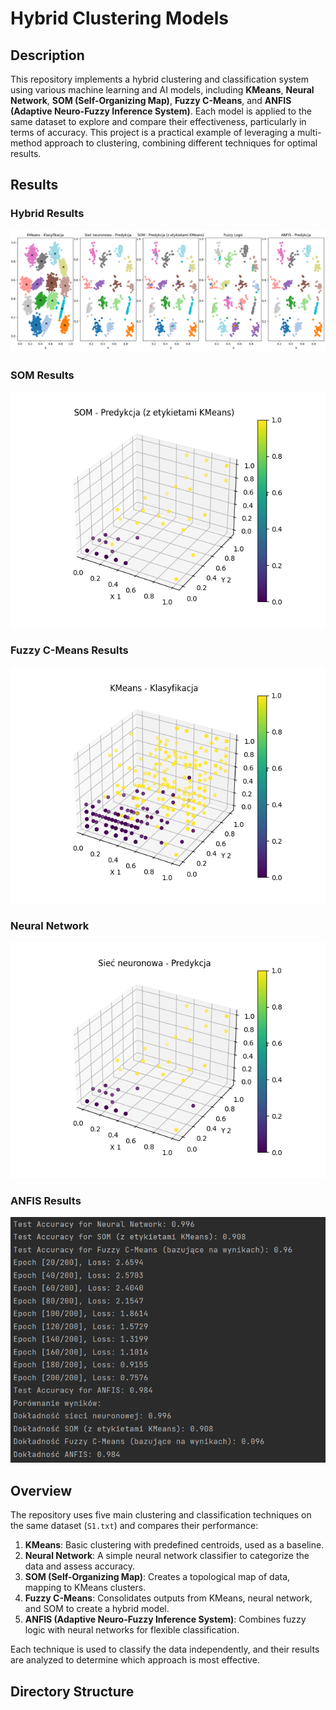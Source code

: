 # Hybrid Clustering Models

## Description

This repository implements a hybrid clustering and classification system using various machine learning and AI models, including **KMeans**, **Neural Network**, **SOM (Self-Organizing Map)**, **Fuzzy C-Means**, and **ANFIS (Adaptive Neuro-Fuzzy Inference System)**. Each model is applied to the same dataset to explore and compare their effectiveness, particularly in terms of accuracy. This project is a practical example of leveraging a multi-method approach to clustering, combining different techniques for optimal results.

## Results

### Hybrid Results
![KMeans Results](img/result.png)

### SOM Results
![SOM Results](img/som_3d_prediction.png)

### Fuzzy C-Means Results
![Fuzzy C-Means Results](img/kmeans_3d.png)

### Neural Network
![Fuzzy C-Means Results](img/neutral_network_prediction.png)

### ANFIS Results
![ANFIS Results](img/result2.png)


## Overview

The repository uses five main clustering and classification techniques on the same dataset (`S1.txt`) and compares their performance:

1. **KMeans**: Basic clustering with predefined centroids, used as a baseline.
2. **Neural Network**: A simple neural network classifier to categorize the data and assess accuracy.
3. **SOM (Self-Organizing Map)**: Creates a topological map of data, mapping to KMeans clusters.
4. **Fuzzy C-Means**: Consolidates outputs from KMeans, neural network, and SOM to create a hybrid model.
5. **ANFIS (Adaptive Neuro-Fuzzy Inference System)**: Combines fuzzy logic with neural networks for flexible classification.

Each technique is used to classify the data independently, and their results are analyzed to determine which approach is most effective.

## Directory Structure

